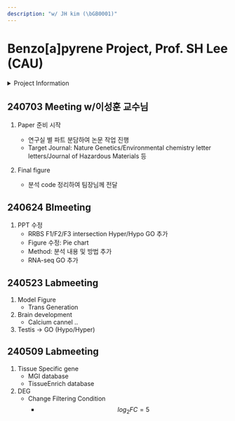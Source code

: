 ```yaml
---
description: "w/ JH kim (\bGB0001)"
---
```


# Benzo\[a]pyrene Project, Prof. SH Lee (CAU)



<details>

<summary>Project Information</summary>

1. Mus Musculus
   * WT-F1(BaP) / F2 / F3
2. Data
   * RRBS(Sperm) / RNAseq(Brain-HP)

</details>

## 240703 Meeting w/이성훈 교수님

1. Paper 준비 시작
   * 연구실 별 파트 분담하여 논문 작업 진행&#x20;
   * Target Journal: Nature Genetics/Environmental chemistry letter letters/Journal of Hazardous Materials  등
2.  Final figure

    * 분석 code 정리하여 팀장님께 전달&#x20;



## 240624 BImeeting

1. PPT 수정
   * RRBS F1/F2/F3 intersection Hyper/Hypo GO 추가
   * Figure 수정: Pie chart
   * Method: 분석 내용 및 방법 추가
   * RNA-seq GO 추가



## 240523 Labmeeting

1. Model Figure
   * Trans Generation
2. Brain development&#x20;
   * Calcium cannel ..
3. Testis -> GO (Hypo/Hyper)



## 240509 Labmeeting

1. Tissue Specific gene&#x20;
   * MGI database&#x20;
   * TissueEnrich database&#x20;
2. DEG
   * Change Filtering Condition&#x20;
     * $$log_2FC = 5$$
